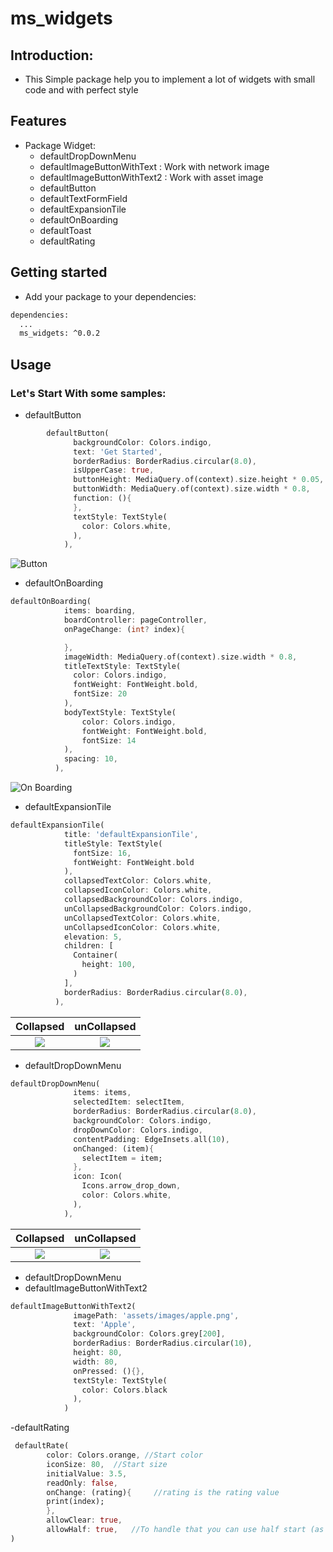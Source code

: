 # ms_widgets

## Introduction:
- This Simple package help you to implement a lot of widgets with small code and with perfect style

## Features

- Package Widget:
  - defaultDropDownMenu
  - defaultImageButtonWithText  : Work with network image
  - defaultImageButtonWithText2  : Work with asset image
  - defaultButton
  - defaultTextFormField
  - defaultExpansionTile
  - defaultOnBoarding
  - defaultToast
  - defaultRating


## Getting started

- Add your package to your dependencies:

```bash
dependencies:
  ...
  ms_widgets: ^0.0.2
```

## Usage

### Let's Start With some samples:

- defaultButton
```dart
        defaultButton(
              backgroundColor: Colors.indigo,
              text: 'Get Started',
              borderRadius: BorderRadius.circular(8.0),
              isUpperCase: true,
              buttonHeight: MediaQuery.of(context).size.height * 0.05,
              buttonWidth: MediaQuery.of(context).size.width * 0.8,
              function: (){
              },
              textStyle: TextStyle(
                color: Colors.white,
              ),
            ),
```
![Button](images/Button.jpg)

- defaultOnBoarding
```dart
defaultOnBoarding(
            items: boarding,
            boardController: pageController,
            onPageChange: (int? index){

            },
            imageWidth: MediaQuery.of(context).size.width * 0.8,
            titleTextStyle: TextStyle(
              color: Colors.indigo,
              fontWeight: FontWeight.bold,
              fontSize: 20
            ),
            bodyTextStyle: TextStyle(
                color: Colors.indigo,
                fontWeight: FontWeight.bold,
                fontSize: 14
            ),
            spacing: 10,
          ),
```
![On Boarding](images/OnBoarding.jpg)

- defaultExpansionTile

```dart
defaultExpansionTile(
            title: 'defaultExpansionTile',
            titleStyle: TextStyle(
              fontSize: 16,
              fontWeight: FontWeight.bold
            ),
            collapsedTextColor: Colors.white,
            collapsedIconColor: Colors.white,
            collapsedBackgroundColor: Colors.indigo,
            unCollapsedBackgroundColor: Colors.indigo,
            unCollapsedTextColor: Colors.white,
            unCollapsedIconColor: Colors.white,
            elevation: 5,
            children: [
              Container(
                height: 100,
              )
            ],
            borderRadius: BorderRadius.circular(8.0),
          ),
```
| Collapsed | unCollapsed |
| :---------------: | :------------: |
| ![](images/Expansion1.jpg) | ![](images/Expansion2.jpg) |
- defaultDropDownMenu

```dart
defaultDropDownMenu(
              items: items,
              selectedItem: selectItem,
              borderRadius: BorderRadius.circular(8.0),
              backgroundColor: Colors.indigo,
              dropDownColor: Colors.indigo,
              contentPadding: EdgeInsets.all(10),
              onChanged: (item){
                selectItem = item;
              },
              icon: Icon(
                Icons.arrow_drop_down,
                color: Colors.white,
              ),
            ),
```

| Collapsed | unCollapsed |
| :---------------: | :------------: |
| ![](images/dropdown1.jpg) | ![](images/dropdown2.jpg) |
- defaultDropDownMenu
 - defaultImageButtonWithText2
```dart
defaultImageButtonWithText2(
              imagePath: 'assets/images/apple.png',
              text: 'Apple',
              backgroundColor: Colors.grey[200],
              borderRadius: BorderRadius.circular(10),
              height: 80,
              width: 80,
              onPressed: (){},
              textStyle: TextStyle(
                color: Colors.black
              ),
            )
```
-defaultRating

```dart
 defaultRate(
        color: Colors.orange, //Start color
        iconSize: 80,  //Start size
        initialValue: 3.5,
        readOnly: false,
        onChange: (rating){     //rating is the rating value
        print(index);
        },
        allowClear: true,
        allowHalf: true,   //To handle that you can use half start (as a double rating not int)
)
```


